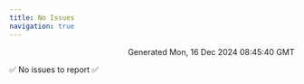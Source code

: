 ```yaml
---
title: No Issues
navigation: true
---
```


<p style="text-align:right;color:#cccs">
Generated Mon, 16 Dec 2024 08:45:40 GMT
</p>
<p>✅ No issues to report ✅</p>



